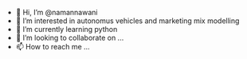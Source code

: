 - 👋 Hi, I’m @namannawani
- 👀 I’m interested in autonomus vehicles and marketing mix modelling
- 🌱 I’m currently learning python
- 💞️ I’m looking to collaborate on ...
- 📫 How to reach me ...

<!---
namannawani11/namannawani11 is a ✨ special ✨ repository because its `README.md` (this file) appears on your GitHub profile.
You can click the Preview link to take a look at your changes.
--->
